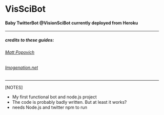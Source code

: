 # VisSciBot

#### Baby TwitterBot @VisionSciBot currently deployed from Heroku
---
##### credits to these guides: 
###### [Matt Popovich](https://medium.com/@mattpopovich/how-to-build-and-deploy-a-simple-twitter-bot-super-fast-with-node-js-and-heroku-7b322dbb5dd3)
###### [Imogenation.net](http://imogenation.net/tutorials/2014/12/10/deploy-a-node-js-twitter-bot-on-heroku/)
---
[NOTES]
- My first functional bot and node.js project
- The code is probably badly written. But at least it works?
- needs Node.js and twitter npm to run 



